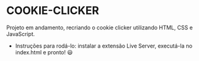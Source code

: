 # COOKIE-CLICKER
 Projeto em andamento, recriando o cookie clicker utilizando HTML, CSS e JavaScript.
- Instruções para rodá-lo: instalar a extensão Live Server, executá-la no index.html e pronto! 😃
